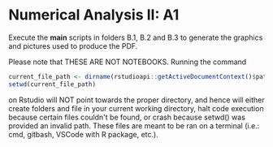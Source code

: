 # Numerical Analysis II: A1
Execute the __main__ scripts in folders B.1, B.2 and B.3 to generate the graphics and pictures used to produce the PDF.

Please note that THESE ARE NOT NOTEBOOKS. Running the command
```R
current_file_path <- dirname(rstudioapi::getActiveDocumentContext()$path)
setwd(current_file_path)
```
on Rstudio will NOT point towards the proper directory, and hence will either create folders and file in your current working directory, halt code execution because
certain files couldn't be found, or crash because setwd() was provided an invalid path. These files are meant to be ran on a terminal (i.e.: cmd, gitbash, 
VSCode with R package, etc.). 
